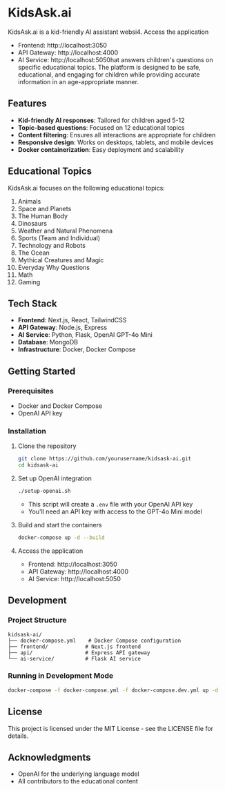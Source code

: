 # KidsAsk.ai

KidsAsk.ai is a kid-friendly AI assistant websi4. Access the application
   - Frontend: http://localhost:3050
   - API Gateway: http://localhost:4000
   - AI Service: http://localhost:5050hat answers children's questions on specific educational topics. The platform is designed to be safe, educational, and engaging for children while providing accurate information in an age-appropriate manner.

## Features

- **Kid-friendly AI responses**: Tailored for children aged 5-12
- **Topic-based questions**: Focused on 12 educational topics
- **Content filtering**: Ensures all interactions are appropriate for children
- **Responsive design**: Works on desktops, tablets, and mobile devices
- **Docker containerization**: Easy deployment and scalability

## Educational Topics

KidsAsk.ai focuses on the following educational topics:

1. Animals
2. Space and Planets
3. The Human Body
4. Dinosaurs
5. Weather and Natural Phenomena
6. Sports (Team and Individual)
7. Technology and Robots
8. The Ocean
9. Mythical Creatures and Magic
10. Everyday Why Questions
11. Math
12. Gaming

## Tech Stack

- **Frontend**: Next.js, React, TailwindCSS
- **API Gateway**: Node.js, Express
- **AI Service**: Python, Flask, OpenAI GPT-4o Mini
- **Database**: MongoDB
- **Infrastructure**: Docker, Docker Compose

## Getting Started

### Prerequisites

- Docker and Docker Compose
- OpenAI API key

### Installation

1. Clone the repository
   ```bash
   git clone https://github.com/yourusername/kidsask-ai.git
   cd kidsask-ai
   ```

2. Set up OpenAI integration
   ```bash
   ./setup-openai.sh
   ```
   - This script will create a `.env` file with your OpenAI API key
   - You'll need an API key with access to the GPT-4o Mini model

3. Build and start the containers
   ```bash
   docker-compose up -d --build
   ```

4. Access the application
   - Frontend: http://localhost:3050
   - API Gateway: http://localhost:4000
   - AI Service: http://localhost:5050

## Development

### Project Structure

```
kidsask-ai/
├── docker-compose.yml    # Docker Compose configuration
├── frontend/            # Next.js frontend
├── api/                 # Express API gateway
└── ai-service/          # Flask AI service
```

### Running in Development Mode

```bash
docker-compose -f docker-compose.yml -f docker-compose.dev.yml up -d
```

## License

This project is licensed under the MIT License - see the LICENSE file for details.

## Acknowledgments

- OpenAI for the underlying language model
- All contributors to the educational content
